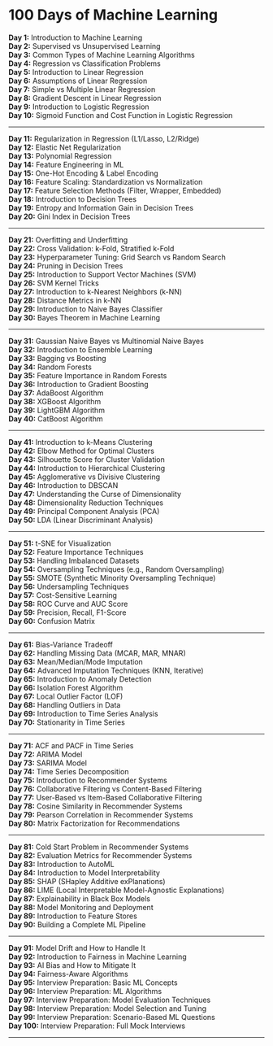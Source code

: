 # 100 Days of Machine Learning



**Day 1:** Introduction to Machine Learning  
**Day 2:** Supervised vs Unsupervised Learning  
**Day 3:** Common Types of Machine Learning Algorithms  
**Day 4:** Regression vs Classification Problems  
**Day 5:** Introduction to Linear Regression  
**Day 6:** Assumptions of Linear Regression  
**Day 7:** Simple vs Multiple Linear Regression  
**Day 8:** Gradient Descent in Linear Regression  
**Day 9:** Introduction to Logistic Regression  
**Day 10:** Sigmoid Function and Cost Function in Logistic Regression  

---

**Day 11:** Regularization in Regression (L1/Lasso, L2/Ridge)  
**Day 12:** Elastic Net Regularization  
**Day 13:** Polynomial Regression  
**Day 14:** Feature Engineering in ML  
**Day 15:** One-Hot Encoding & Label Encoding  
**Day 16:** Feature Scaling: Standardization vs Normalization  
**Day 17:** Feature Selection Methods (Filter, Wrapper, Embedded)  
**Day 18:** Introduction to Decision Trees  
**Day 19:** Entropy and Information Gain in Decision Trees  
**Day 20:** Gini Index in Decision Trees  

---

**Day 21:** Overfitting and Underfitting  
**Day 22:** Cross Validation: k-Fold, Stratified k-Fold  
**Day 23:** Hyperparameter Tuning: Grid Search vs Random Search  
**Day 24:** Pruning in Decision Trees  
**Day 25:** Introduction to Support Vector Machines (SVM)  
**Day 26:** SVM Kernel Tricks  
**Day 27:** Introduction to k-Nearest Neighbors (k-NN)  
**Day 28:** Distance Metrics in k-NN  
**Day 29:** Introduction to Naive Bayes Classifier  
**Day 30:** Bayes Theorem in Machine Learning  

---

**Day 31:** Gaussian Naive Bayes vs Multinomial Naive Bayes  
**Day 32:** Introduction to Ensemble Learning  
**Day 33:** Bagging vs Boosting  
**Day 34:** Random Forests  
**Day 35:** Feature Importance in Random Forests  
**Day 36:** Introduction to Gradient Boosting  
**Day 37:** AdaBoost Algorithm  
**Day 38:** XGBoost Algorithm  
**Day 39:** LightGBM Algorithm  
**Day 40:** CatBoost Algorithm  

---

**Day 41:** Introduction to k-Means Clustering  
**Day 42:** Elbow Method for Optimal Clusters  
**Day 43:** Silhouette Score for Cluster Validation  
**Day 44:** Introduction to Hierarchical Clustering  
**Day 45:** Agglomerative vs Divisive Clustering  
**Day 46:** Introduction to DBSCAN  
**Day 47:** Understanding the Curse of Dimensionality  
**Day 48:** Dimensionality Reduction Techniques  
**Day 49:** Principal Component Analysis (PCA)  
**Day 50:** LDA (Linear Discriminant Analysis)  

---

**Day 51:** t-SNE for Visualization  
**Day 52:** Feature Importance Techniques  
**Day 53:** Handling Imbalanced Datasets  
**Day 54:** Oversampling Techniques (e.g., Random Oversampling)  
**Day 55:** SMOTE (Synthetic Minority Oversampling Technique)  
**Day 56:** Undersampling Techniques  
**Day 57:** Cost-Sensitive Learning  
**Day 58:** ROC Curve and AUC Score  
**Day 59:** Precision, Recall, F1-Score  
**Day 60:** Confusion Matrix  

---

**Day 61:** Bias-Variance Tradeoff  
**Day 62:** Handling Missing Data (MCAR, MAR, MNAR)  
**Day 63:** Mean/Median/Mode Imputation  
**Day 64:** Advanced Imputation Techniques (KNN, Iterative)  
**Day 65:** Introduction to Anomaly Detection  
**Day 66:** Isolation Forest Algorithm  
**Day 67:** Local Outlier Factor (LOF)  
**Day 68:** Handling Outliers in Data  
**Day 69:** Introduction to Time Series Analysis  
**Day 70:** Stationarity in Time Series  

---

**Day 71:** ACF and PACF in Time Series  
**Day 72:** ARIMA Model  
**Day 73:** SARIMA Model  
**Day 74:** Time Series Decomposition  
**Day 75:** Introduction to Recommender Systems  
**Day 76:** Collaborative Filtering vs Content-Based Filtering  
**Day 77:** User-Based vs Item-Based Collaborative Filtering  
**Day 78:** Cosine Similarity in Recommender Systems  
**Day 79:** Pearson Correlation in Recommender Systems  
**Day 80:** Matrix Factorization for Recommendations  

---

**Day 81:** Cold Start Problem in Recommender Systems  
**Day 82:** Evaluation Metrics for Recommender Systems  
**Day 83:** Introduction to AutoML  
**Day 84:** Introduction to Model Interpretability  
**Day 85:** SHAP (SHapley Additive exPlanations)  
**Day 86:** LIME (Local Interpretable Model-Agnostic Explanations)  
**Day 87:** Explainability in Black Box Models  
**Day 88:** Model Monitoring and Deployment  
**Day 89:** Introduction to Feature Stores  
**Day 90:** Building a Complete ML Pipeline  

---

**Day 91:** Model Drift and How to Handle It  
**Day 92:** Introduction to Fairness in Machine Learning  
**Day 93:** AI Bias and How to Mitigate It  
**Day 94:** Fairness-Aware Algorithms  
**Day 95:** Interview Preparation: Basic ML Concepts  
**Day 96:** Interview Preparation: ML Algorithms  
**Day 97:** Interview Preparation: Model Evaluation Techniques  
**Day 98:** Interview Preparation: Model Selection and Tuning  
**Day 99:** Interview Preparation: Scenario-Based ML Questions  
**Day 100:** Interview Preparation: Full Mock Interviews  

---
